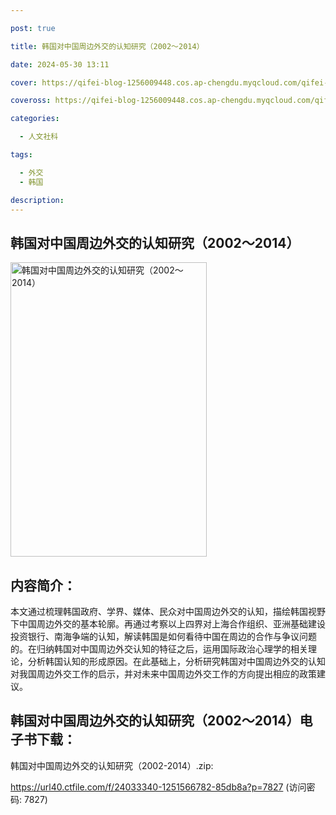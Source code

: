 ```yaml
---

post: true

title: 韩国对中国周边外交的认知研究（2002～2014）

date: 2024-05-30 13:11

cover: https://qifei-blog-1256009448.cos.ap-chengdu.myqcloud.com/qifei-blog/41N5GlURHfS.jpg

coveross: https://qifei-blog-1256009448.cos.ap-chengdu.myqcloud.com/qifei-blog/41N5GlURHfS.jpg

categories:

  - 人文社科

tags:

  - 外交
  - 韩国

description:
---
```


## 韩国对中国周边外交的认知研究（2002～2014）

<img alt="韩国对中国周边外交的认知研究（2002～2014）" class="aligncenter loading" data-was-processed="true" decoding="async" fetchpriority="high" height="471" src="https://qifei-blog-1256009448.cos.ap-chengdu.myqcloud.com/qifei-blog/41N5GlURHfS.jpg" style="cursor: zoom-in;" width="314"/>

## 内容简介：

本文通过梳理韩国政府、学界、媒体、民众对中国周边外交的认知，描绘韩国视野下中国周边外交的基本轮廓。再通过考察以上四界对上海合作组织、亚洲基础建设投资银行、南海争端的认知，解读韩国是如何看待中国在周边的合作与争议问题的。在归纳韩国对中国周边外交认知的特征之后，运用国际政治心理学的相关理论，分析韩国认知的形成原因。在此基础上，分析研究韩国对中国周边外交的认知对我国周边外交工作的启示，并对未来中国周边外交工作的方向提出相应的政策建议。

## 韩国对中国周边外交的认知研究（2002～2014）电子书下载：

韩国对中国周边外交的认知研究（2002-2014）.zip: 

https://url40.ctfile.com/f/24033340-1251566782-85db8a?p=7827 (访问密码: 7827)
